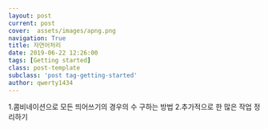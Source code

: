 ```yaml
---
layout: post
current: post
cover:  assets/images/apng.png
navigation: True
title: 자연어처리
date: 2019-06-22 12:26:00
tags: [Getting started]
class: post-template
subclass: 'post tag-getting-started'
author: qwerty1434
---
```


1.콤비네이션으로 모든 띄어쓰기의 경우의 수 구하는 방법
2.추가적으로 한 많은 작업 정리하기 
